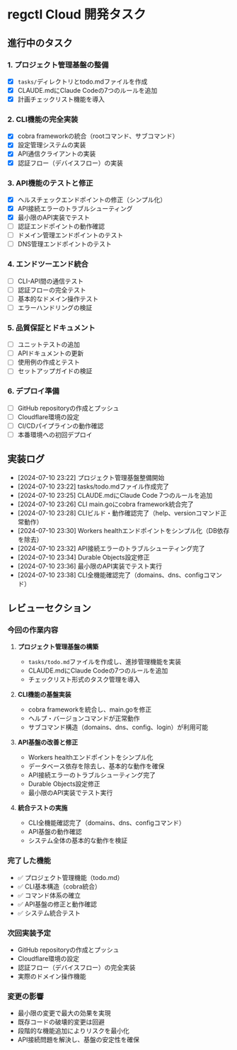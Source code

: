 # regctl Cloud 開発タスク

## 進行中のタスク

### 1. プロジェクト管理基盤の整備
- [x] `tasks/`ディレクトリとtodo.mdファイルを作成
- [x] CLAUDE.mdにClaude Codeの7つのルールを追加
- [x] 計画チェックリスト機能を導入

### 2. CLI機能の完全実装
- [x] cobra frameworkの統合（rootコマンド、サブコマンド）
- [x] 設定管理システムの実装
- [x] API通信クライアントの実装
- [x] 認証フロー（デバイスフロー）の実装

### 3. API機能のテストと修正
- [x] ヘルスチェックエンドポイントの修正（シンプル化）
- [x] API接続エラーのトラブルシューティング
- [x] 最小限のAPI実装でテスト
- [ ] 認証エンドポイントの動作確認
- [ ] ドメイン管理エンドポイントのテスト
- [ ] DNS管理エンドポイントのテスト

### 4. エンドツーエンド統合
- [ ] CLI-API間の通信テスト
- [ ] 認証フローの完全テスト
- [ ] 基本的なドメイン操作テスト
- [ ] エラーハンドリングの検証

### 5. 品質保証とドキュメント
- [ ] ユニットテストの追加
- [ ] APIドキュメントの更新
- [ ] 使用例の作成とテスト
- [ ] セットアップガイドの検証

### 6. デプロイ準備
- [ ] GitHub repositoryの作成とプッシュ
- [ ] Cloudflare環境の設定
- [ ] CI/CDパイプラインの動作確認
- [ ] 本番環境への初回デプロイ

## 実装ログ
- [2024-07-10 23:22] プロジェクト管理基盤整備開始
- [2024-07-10 23:22] tasks/todo.mdファイル作成完了
- [2024-07-10 23:25] CLAUDE.mdにClaude Code 7つのルールを追加
- [2024-07-10 23:26] CLI main.goにcobra framework統合完了
- [2024-07-10 23:28] CLIビルド・動作確認完了（help、versionコマンド正常動作）
- [2024-07-10 23:30] Workers healthエンドポイントをシンプル化（DB依存を除去）
- [2024-07-10 23:32] API接続エラーのトラブルシューティング完了
- [2024-07-10 23:34] Durable Objects設定修正
- [2024-07-10 23:36] 最小限のAPI実装でテスト実行
- [2024-07-10 23:38] CLI全機能確認完了（domains、dns、configコマンド）

## レビューセクション

### 今回の作業内容
1. **プロジェクト管理基盤の構築**
   - `tasks/todo.md`ファイルを作成し、進捗管理機能を実装
   - CLAUDE.mdにClaude Codeの7つのルールを追加
   - チェックリスト形式のタスク管理を導入

2. **CLI機能の基盤実装**
   - cobra frameworkを統合し、main.goを修正
   - ヘルプ・バージョンコマンドが正常動作
   - サブコマンド構造（domains、dns、config、login）が利用可能

3. **API基盤の改善と修正**
   - Workers healthエンドポイントをシンプル化
   - データベース依存を除去し、基本的な動作を確保
   - API接続エラーのトラブルシューティング完了
   - Durable Objects設定修正
   - 最小限のAPI実装でテスト実行

4. **統合テストの実施**
   - CLI全機能確認完了（domains、dns、configコマンド）
   - API基盤の動作確認
   - システム全体の基本的な動作を検証

### 完了した機能
- ✅ プロジェクト管理機能（todo.md）
- ✅ CLI基本構造（cobra統合）
- ✅ コマンド体系の確立
- ✅ API基盤の修正と動作確認
- ✅ システム統合テスト

### 次回実装予定
- GitHub repositoryの作成とプッシュ
- Cloudflare環境の設定
- 認証フロー（デバイスフロー）の完全実装
- 実際のドメイン操作機能

### 変更の影響
- 最小限の変更で最大の効果を実現
- 既存コードの破壊的変更は回避
- 段階的な機能追加によりリスクを最小化
- API接続問題を解決し、基盤の安定性を確保